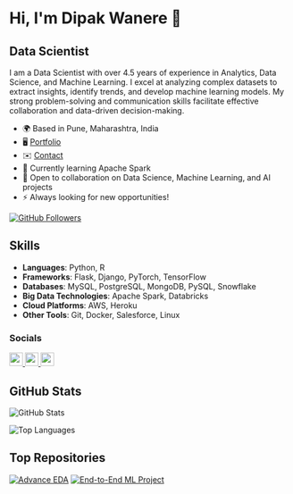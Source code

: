 # Hi, I'm Dipak Wanere 👋

## Data Scientist

I am a Data Scientist with over 4.5 years of experience in Analytics, Data Science, and Machine Learning. I excel at analyzing complex datasets to extract insights, identify trends, and develop machine learning models. My strong problem-solving and communication skills facilitate effective collaboration and data-driven decision-making.

- 🌍 Based in Pune, Maharashtra, India
- 🖥️ [Portfolio](http://xyz.com)
- ✉️ [Contact](mailto:diapakwanere2000@gmail.com)
- 🧠 Currently learning Apache Spark
- 🤝 Open to collaboration on Data Science, Machine Learning, and AI projects
- ⚡ Always looking for new opportunities!

[![GitHub Followers](https://img.shields.io/github/followers/dipakwanere?logo=github&style=for-the-badge&color=0891b2&labelColor=1c1917)](https://www.github.com/dipakwanere)

## Skills

- **Languages**: Python, R
- **Frameworks**: Flask, Django, PyTorch, TensorFlow
- **Databases**: MySQL, PostgreSQL, MongoDB, PySQL, Snowflake
- **Big Data Technologies**: Apache Spark, Databricks
- **Cloud Platforms**: AWS, Heroku
- **Other Tools**: Git, Docker, Salesforce, Linux

### Socials

<p align="left"> 
  <a href="https://www.github.com/dipakwanere" target="_blank" rel="noreferrer">
    <img src="https://raw.githubusercontent.com/danielcranney/readme-generator/main/public/icons/socials/github.svg" width="24" height="24" />
  </a> 
  <a href="https://www.linkedin.com/in/dipakwanere" target="_blank" rel="noreferrer">
    <img src="https://raw.githubusercontent.com/danielcranney/readme-generator/main/public/icons/socials/linkedin.svg" width="24" height="24" />
  </a> 
  <a href="https://medium.com/@dipakwanere2000" target="_blank" rel="noreferrer">
    <img src="https://raw.githubusercontent.com/danielcranney/readme-generator/main/public/icons/socials/medium.svg" width="24" height="24" />
  </a>
</p>


## GitHub Stats

![GitHub Stats](https://github-readme-stats.vercel.app/api?username=dipakwanere&show_icons=true&count_private=true&title_color=0891b2&text_color=ffffff&icon_color=0891b2&bg_color=1c1917&hide_border=true)

![Top Languages](https://github-readme-stats.vercel.app/api/top-langs/?username=dipakwanere&langs_count=10&title_color=0891b2&text_color=ffffff&icon_color=0891b2&bg_color=1c1917&hide_border=true)

## Top Repositories

[![Advance EDA](https://github-readme-stats.vercel.app/api/pin/?username=dipakwanere&repo=Advance-EDA-house-price-analyis&title_color=0891b2&text_color=ffffff&icon_color=0891b2&bg_color=1c1917&hide_border=true)](https://github.com/dipakwanere/Advance-EDA-house-price-analyis) 
[![End-to-End ML Project](https://github-readme-stats.vercel.app/api/pin/?username=dipakwanere&repo=End-to-End-ML-Project-0.1&title_color=0891b2&text_color=ffffff&icon_color=0891b2&bg_color=1c1917&hide_border=true)](https://github.com/dipakwanere/End-to-End-ML-Project-0.1)
